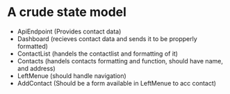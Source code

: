 
# A crude state model

- ApiEndpoint (Provides contact data)
- Dashboard (recieves contact data and sends it to be propperly formatted)
- ContactList (handels the contactlist and formatting of it)
- Contacts (handels contacts formatting and function, should have name, and address)
- LeftMenue (should handle navigation)
- AddContact (Should be a form available in LeftMenue to acc contact)

